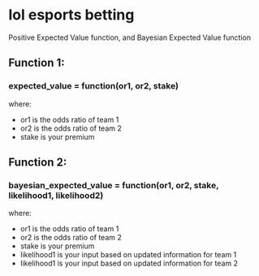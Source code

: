 # lol esports betting
Positive Expected Value function, and Bayesian Expected Value function


## Function 1:

### expected_value = function(or1, or2, stake)

where:
- or1 is the odds ratio of team 1 
- or2 is the odds ratio of team 2
- stake is your premium





## Function 2:

### bayesian_expected_value = function(or1, or2, stake, likelihood1, likelihood2)

where:
- or1 is the odds ratio of team 1 
- or2 is the odds ratio of team 2
- stake is your premium
- likelihood1 is your input based on updated information for team 1
- likelihood1 is your input based on updated information for team 2
